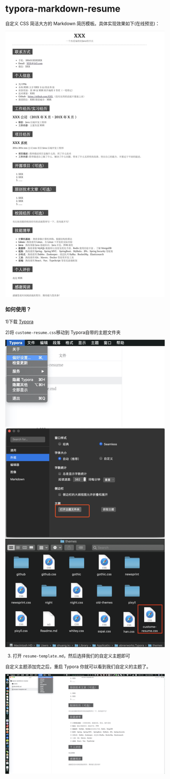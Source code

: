 # typora-markdown-resume

自定义 CSS 简洁大方的 Markdown 简历模板。具体实现效果如下(在线预览)：

![](./media/resume-template.jpeg)

### 如何使用？

1)下载 [Typora](https://typora.io/)

2)将 `custome-resume.css`移动到 Typora自带的主题文件夹

<img src="./media/resume-template-setting-1.png" style="zoom:50%;" />

<img src="./media/resume-template-setting-2.png" style="zoom:50%;" />

<img src="./media/resume-template-setting-3.png" style="zoom:50%;" />

3) 打开 `resume-template.md`，然后选择我们的自定义主题即可

自定义主题添加完之后，重启 Typora 你就可以看到我们自定义的主题了。

<img src="./media/custome-resume-theme.jpg" style="zoom:50%;" />


